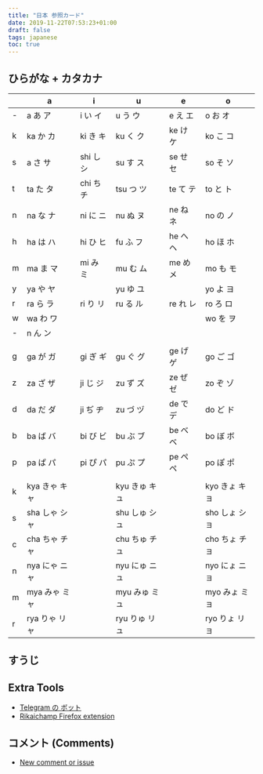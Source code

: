```yaml
---
title: "日本 参照カード"
date: 2019-11-22T07:53:23+01:00
draft: false
tags: japanese
toc: true
---
```


## ひらがな + カタカナ

|   | a         | i         | u         | e        | o        |
|---|-----------|-----------|-----------|----------|----------|
| - | a あ ア   | i い イ   | u う ウ   | e え エ  | o お オ  |
| k | ka か カ  | ki き キ  | ku く ク  | ke け ケ | ko こ コ |
| s | a さ サ   | shi し シ | su す ス  | se せ セ | so そ ソ |
| t | ta た タ  | chi ち チ | tsu つ ツ | te て テ | to と ト |
| n | na な ナ  | ni に ニ  | nu ぬ ヌ  | ne ね ネ | no の ノ |
| h | ha は ハ  | hi ひ ヒ  | fu ふ フ  | he へ ヘ | ho ほ ホ |
| m | ma ま マ  | mi み ミ  | mu む ム  | me め メ | mo も モ |
| y | ya や ヤ  |          | yu ゆ ユ  |          | yo よ ヨ |
| r | ra ら ラ  | ri り リ  | ru る ル  | re れ レ | ro ろ ロ |
| w | wa わ ワ  |           |           |          | wo を ヲ |
| - | n ん ン |           |           |          |          |
|  |           |           |          |          |
| g | ga が ガ  | gi ぎ ギ  | gu ぐ グ  | ge げ ゲ | go ご ゴ |
| z | za ざ ザ  | ji じ ジ  | zu ず ズ  | ze ぜ ゼ | zo ぞ ゾ |
| d | da だ ダ  | ji ぢ ヂ  | zu づ ヅ  | de で デ | do ど ド |
| b | ba ば バ  | bi び ビ  | bu ぶ ブ  | be べ ベ | bo ぼ ボ |
| p | pa ぱ パ  | pi ぴ パ  | pu ぷ プ  | pe ぺ ペ | po ぽ ポ |
|  |           |           |          |          |
| k | kya きゃ キャ |   | kyu きゅ キュ |  | kyo きょ キョ |
| s | sha しゃ シャ |   | shu しゅ シュ |  | sho しょ ショ |
| c | cha ちゃ チャ |   | chu ちゅ チュ |  | cho ちょ チョ |
| n | nya にゃ ニャ |   | nyu にゅ ニュ |  | nyo にょ ニョ |
| m | mya みゃ ミャ |   | myu みゅ ミュ |  | myo みょ ミョ |
| r | rya りゃ リャ |   | ryu りゅ リュ |  | ryo りょ リョ |

## すうじ

## Extra Tools

* [Telegram の ボット]("")
* [Rikaichamp Firefox extension](https://addons.mozilla.org/en-US/firefox/addon/rikaichamp/)

## コメント (Comments)

* [New comment or issue](https://github.com/memogarcia/memogarcia.mx/issues/new?labels=japanese-reference-card)